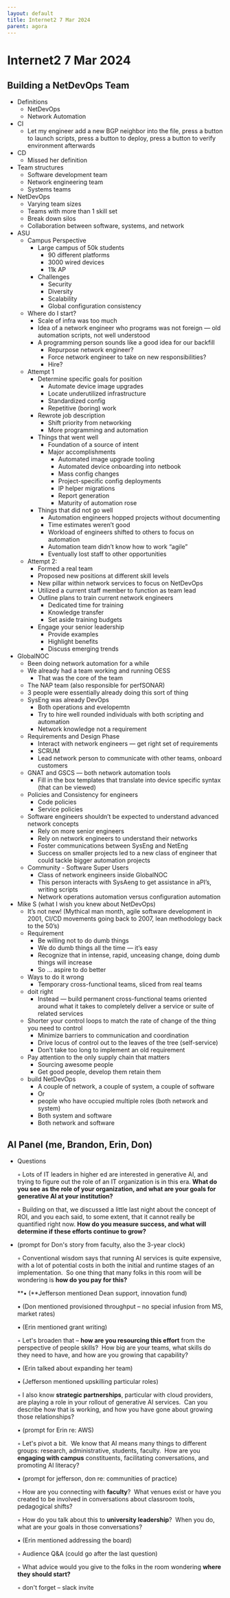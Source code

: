 ```yaml
---
layout: default
title: Internet2 7 Mar 2024
parent: agora
---
```

# Internet2 7 Mar 2024

## Building a NetDevOps Team

- Definitions
   - NetDevOps
   - Network Automation
- CI
   - Let my engineer add a new BGP neighbor into the file, press a button to launch scripts, press a button to deploy, press a button to verify environment afterwards
- CD
   - Missed her definition
- Team structures
   - Software development team
   - Network engineering team
   - Systems teams
- NetDevOps
   - Varying team sizes
   - Teams with more than 1 skill set
   - Break down silos
   - Collaboration between software, systems, and network
- ASU
   - Campus Perspective
      - Large campus of 50k students
         - 90 different platforms
         - 3000 wired devices
         - 11k AP
      - Challenges
         - Security
         - Diversity
         - Scalability
         - Global configuration consistency
   - Where do I start?
      - Scale of infra was too much
      - Idea of a network engineer who programs was not foreign — old automation scripts, not well understood
      - A programming person sounds like a good idea for our backfill
         - Repurpose network engineer?
         - Force network engineer to take on new responsibilities?
         - Hire?
   - Attempt 1
      - Determine specific goals for position
         - Automate device image upgrades
         - Locate underutilized infrastructure
         - Standardized config
         - Repetitive (boring) work
      - Rewrote job description
         - Shift priority from networking
         - More programming and automation
      - Things that went well
         - Foundation of a source of intent
         - Major accomplishments
            - Automated image upgrade tooling
            - Automated device onboarding into netbook
            - Mass config changes
            - Project-specific config deployments
            - IP helper migrations
            - Report generation
            - Maturity of automation rose
      - Things that did not go well
         - Automation engineers hopped projects without documenting
         - Time estimates weren’t good
         - Workload of engineers shifted to others to focus on automation
         - Automation team didn’t know how to work “agile”
         - Eventually lost staff to other opportunities
   - Attempt 2:
      - Formed a real team
      - Proposed new positions at different skill levels
      - New pillar within network services to focus on NetDevOps
      - Utilized a current staff member to function as team lead
      - Outline plans to train current network engineers
         - Dedicated time for training
         - Knowledge transfer
         - Set aside training budgets
      - Engage your senior leadership
         - Provide examples
         - Highlight benefits
         - Discuss emerging trends
- GlobalNOC
   - Been doing network automation for a while
   - We already had a team working and running OESS
      - That was the core of the team
   - The NAP team (also responsible for perfSONAR)
   - 3 people were essentially already doing this sort of thing
   - SysEng was already DevOps
      - Both operations and evelopemtn
      - Try to hire well rounded individuals with both scripting and automation
      - Network knowledge not a requirement
   - Requirements and Design Phase
      - Interact with network engineers — get right set of requirements
      - SCRUM
      - Lead network person to communicate with other teams, onboard customers
   - GNAT and GSCS — both network automation tools
      - Fill in the box templates that translate into device specific syntax (that can be viewed)
   - Policies and Consistency for engineers
      - Code policies
      - Service policies
   - Software engineers shouldn’t be expected to understand advanced network concepts
      - Rely on more senior engineers
      - Rely on network engineers to understand their networks
      - Foster communications between SysEng and NetEng
      - Success on smaller projects led to a new class of engineer that could tackle bigger automation projects
   - Community - Software Super Users
      - Class of network engineers inside GlobalNOC
      - This person interacts with SysAeng to get assistance in aPI’s, writing scripts
      - Network operations automation versus configuration automation
- Mike S (what I wish you knew about NetDevOps)
   - It’s not new! (Mythical man month, agile software development in 2001, CI/CD movements going back to 2007, lean methodology back to the 50’s)
   - Requirement
      - Be willing not to do dumb things
      - We do dumb things all the time — it’s easy
      - Recognize that in intense, rapid, unceasing change, doing dumb things will increase
      - So … aspire to do better
   - Ways to do it wrong
      - Temporary cross-functional teams, sliced from real teams
   - doit right
      - Instead — build permanent cross-functional teams oriented around what it takes to completely deliver a service or suite of related services
   - Shorter your control loops to match the rate of change of the thing you need to control
      - Minimize barriers to communication and coordination
      - Drive locus of control out to the leaves of the tree (self-service)
      - Don’t take too long to implement an old requirement
   - Pay attention to the only supply chain that matters
      - Sourcing awesome people
      - Get good people, develop them retain them
   - build NetDevOps
      - A couple of network, a couple of system, a couple of software
      - Or
      - people who have occupied multiple roles (both network and system)
      - Both system and software
      - Both network and software

## AI Panel (me, Brandon, Erin, Don)

- Questions

   ◦	Lots of IT leaders in higher ed are interested in generative AI, and trying to figure out the role of an IT organization is in this era.  **What do you see as the role of your organization, and what are your goals for generative AI at your institution?**

   ◦	Building on that, we discussed a little last night about the concept of ROI, and you each said, to some extent, that it cannot really be quantified right now.  **How do you measure success, and what will determine if these efforts continue to grow?**

- (prompt for Don's story from faculty, also the 3-year clock)

   ◦	Conventional wisdom says that running AI services is quite expensive, with a lot of potential costs in both the initial and runtime stages of an implementation.  So one thing that many folks in this room will be wondering is **how do you pay for this?**

   **▪	(**Jefferson mentioned Dean support, innovation fund)

   ▪	(Don mentioned provisioned throughput – no special infusion from MS, market rates)

   ▪	(Erin mentioned grant writing)

   ◦	Let's broaden that – **how are you resourcing this effort** from the perspective of people skills?  How big are your teams, what skills do they need to have, and how are you growing that capability?

   ▪	(Erin talked about expanding her team)

   ▪	(Jefferson mentioned upskilling particular roles)

   ◦	I also know **strategic partnerships**, particular with cloud providers, are playing a role in your rollout of generative AI services.  Can you describe how that is working, and how you have gone about growing those relationships?

   ▪	(prompt for Erin re: AWS)

   ◦	Let's pivot a bit.  We know that AI means many things to different groups: research, administrative, students, faculty.  How are you **engaging with campus** constituents, facilitating conversations, and promoting AI literacy?

   ▪	(prompt for jefferson, don re: communities of practice)

   ◦	How are you connecting with **faculty**?  What venues exist or have you created to be involved in conversations about classroom tools, pedagogical shifts?

   ◦	How do you talk about this to **university leadership**?  When you do, what are your goals in those conversations?

   ▪	(Erin mentioned addressing the board)

   ◦	Audience Q&A (could go after the last question)

   ◦	What advice would you give to the folks in the room wondering **where they should start?**

   ◦	don't forget – slack invite

